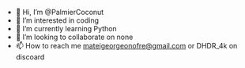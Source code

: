 - 👋 Hi, I’m @PalmierCoconut
- 👀 I’m interested in coding
- 🌱 I’m currently learning Python
- 💞️ I’m looking to collaborate on none
- 📫 How to reach me mateigeorgeonofre@gmail.com or DHDR_4k on discoard

<!---
PalmierCoconut/PalmierCoconut is a ✨ special ✨ repository because its `README.md` (this file) appears on your GitHub profile.
You can click the Preview link to take a look at your changes.
--->
